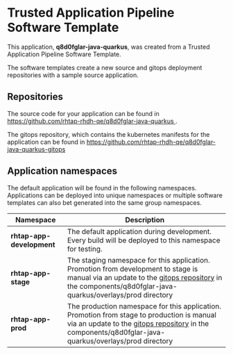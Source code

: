 # Trusted Application Pipeline Software Template

This application, **q8d0fglar-java-quarkus**, was created from a Trusted Application Pipeline Software Template.

The software templates create a new source and gitops deployment repositories with a sample source application. 

## Repositories

The source code for your application can be found in [https://github.com/rhtap-rhdh-qe/q8d0fglar-java-quarkus ](https://github.com/rhtap-rhdh-qe/q8d0fglar-java-quarkus ).
 
The gitops repository, which contains the kubernetes manifests for the application can be found in 
[https://github.com/rhtap-rhdh-qe/q8d0fglar-java-quarkus-gitops ](https://github.com/rhtap-rhdh-qe/q8d0fglar-java-quarkus-gitops ) 

## Application namespaces 

The default application will be found in the following namespaces. Applications can be deployed into unique namespaces or multiple software templates can also bet generated into the same group namespaces.  

|  Namespace   |  Description   |  
| -------- | -------- |   
| **rhtap-app-development** | The default application during development. Every build will be deployed to this namespace for testing. | 
| **rhtap-app-stage** | The staging namespace for this application. Promotion from development to stage is manual via an update to the [gitops repository](https://github.com/rhtap-rhdh-qe/q8d0fglar-java-quarkus-gitops ) in the components/q8d0fglar-java-quarkus/overlays/prod directory |  
| **rhtap-app-prod** | The production namespace for this application. Promotion from stage to production is manual via an update to the [gitops repository](https://github.com/rhtap-rhdh-qe/q8d0fglar-java-quarkus-gitops ) in the components/q8d0fglar-java-quarkus/overlays/prod directory | 